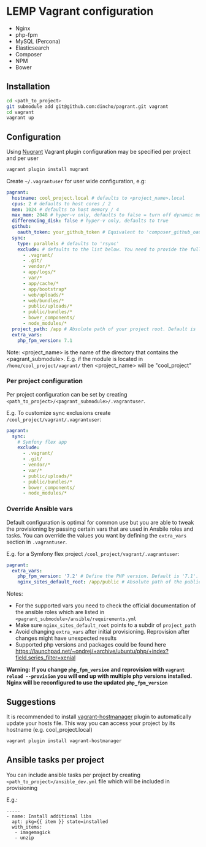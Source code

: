 LEMP Vagrant configuration
==========================

- Nginx
- php-fpm
- MySQL (Percona)
- Elasticsearch
- Composer
- NPM
- Bower


## Installation

```bash
cd <path_to_project>
git submodule add git@github.com:dincho/pagrant.git vagrant
cd vagrant
vagrant up
```

## Configuration

Using [Nugrant](https://github.com/maoueh/nugrant) Vagrant plugin configuration may be specified per project and per user

```bash
vagrant plugin install nugrant
```

Create `~/.vagrantuser` for user wide configuration, e.g:

```yml
pagrant:
  hostname: cool_project.local # defaults to <project_name>.local
  cpus: 2 # defaults to host cores / 2
  mem: 1024 # defaults to host memory / 4
  max_mem: 2048 # hyper-v only, defaults to false = turn off dynamic memory
  differencing_disk: false # hyper-v only, defaults to true
  github:
    oauth_token: your_github_token # Equivalent to 'composer_github_oauth' in `extra_vars`
  sync:
    type: parallels # defaults to 'rsync'
    exclude: # defaults to the list below. You need to provide the full list
      - .vagrant/
      - .git/
      - vendor/*
      - app/logs/*
      - var/*
      - app/cache/*
      - app/bootstrap*
      - web/uploads/*
      - web/bundles/*
      - public/uploads/*
      - public/bundles/*
      - bower_components/
      - node_modules/*
  project_path: /app # Absolute path of your project root. Default is '/app'
  extra_vars:
    php_fpm_version: 7.1
```

Note: <project_name> is the name of the directory that contains the <pagrant_submodule>.
E.g. if the module is located in `/home/cool_project/vagrant/` then <project_name> will be "cool_project"

### Per project configuration

Per project configuration can be set by creating `<path_to_project>/<pagrant_submodule>/.vagrantuser`.

E.g. To customize sync exclusions create `/cool_project/vagrant/.vagrantuser`:

```yml
pagrant:
  sync:
    # Symfony flex app
    exclude:
      - .vagrant/
      - .git/
      - vendor/*
      - var/*
      - public/uploads/*
      - public/bundles/*
      - bower_components/
      - node_modules/*
```

### Override Ansible vars

Default configuration is optimal for common use but you are able to tweak the provisioning by passing certain vars that are used in Ansbile roles and tasks.
You can override the values you want by defining the `extra_vars` section in `.vagrantuser`.

E.g. for a Symfony flex project `/cool_project/vagrant/.vagrantuser`:

```yml
pagrant:
  extra_vars:
    php_fpm_version: '7.2' # Define the PHP version. Default is '7.1'.
    nginx_sites_default_root: /app/public # Absolute path of the public dir. Default is '/app/web'.
```

Notes:

 * For the supported vars you need to check the official documentation of the ansible roles which are listed in `<pagrant_submodule>/ansible/requirements.yml`
 * Make sure `nginx_sites_default_root` points to a subdir of `project_path`
 * Avoid changing `extra_vars` after initial provisioning. Reprovision after changes might have unexpected results
 * Supported php versions and packages could be found here https://launchpad.net/~ondrej/+archive/ubuntu/php/+index?field.series_filter=xenial

**Warning: If you change `php_fpm_version` and reprovision with `vagrant reload --provision` you will end up with multiple php versions installed. Nginx will be reconfigured to use the updated `php_fpm_version`**

## Suggestions

It is recommended to install [vagrant-hostmanager](https://github.com/devopsgroup-io/vagrant-hostmanager) plugin
to automatically update your hosts file. This way you can access your project by its hostname (e.g. cool_project.local)

```bash
vagrant plugin install vagrant-hostmanager
```


## Ansible tasks per project

You can include ansible tasks per project by creating `<path_to_project>/ansible_dev.yml` file which will be included in provisioning

E.g.:

```
-----
- name: Install additional libs
  apt: pkg={{ item }} state=installed
  with_items:
   - imagemagick
   - unzip
```
